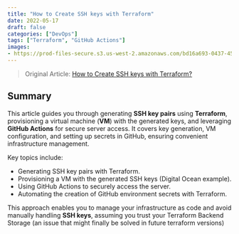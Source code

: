 ```yaml
---
title: "How to Create SSH keys with Terraform"
date: 2022-05-17
draft: false
categories: ["DevOps"]
tags: ["Terraform", "GitHub Actions"]
images:
- https://prod-files-secure.s3.us-west-2.amazonaws.com/bd16a693-0437-45a1-9aec-255351a830a8/bd7f1233-e7ca-477f-8b2e-61f050221db8/0Awoi_2ICuXm2yOY1.png
---
```


> Original Article: [How to Create SSH keys with Terraform?](https://faun.pub/how-to-create-ssh-keys-with-terraform-a615dfc631c1)

## Summary

This article guides you through generating **SSH key pairs** using **Terraform**, provisioning a virtual machine (**VM**) with the generated keys, and leveraging **GitHub Actions** for secure server access. It covers key generation, VM configuration, and setting up secrets in GitHub, ensuring convenient infrastructure management. 

Key topics include:

*   Generating SSH key pairs with Terraform.
*   Provisioning a VM with the generated SSH keys (Digital Ocean example).
*   Using GitHub Actions to securely access the server.
*   Automating the creation of GitHub environment secrets with Terraform.

This approach enables you to manage your infrastructure as code and avoid manually handling **SSH keys**, assuming you trust your Terraform Backend Storage (an issue that might finally be solved in future terraform versions)
